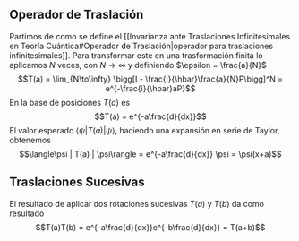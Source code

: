 ## Operador de Traslación
Partimos de como se define el [[Invarianza ante Traslaciones Infinitesimales en Teoría Cuántica#Operador de Traslación|operador para traslaciones infinitesimales]]. Para transformar este en una trasformación finita lo aplicamos $N$ veces, con $N\to\infty$ y definiendo $\epsilon = \frac{a}{N}$ $$T(a) = \lim_{N\to\infty} \bigg[I - \frac{i}{\hbar}\frac{a}{N}P\bigg]^N = e^{-\frac{i}{\hbar}aP}$$
En la base de posiciones $T(a)$ es $$T(a) = e^{-a\frac{d}{dx}}$$
El valor esperado $\langle\psi | T(a) | \psi\rangle$, haciendo una expansión en serie de Taylor, obtenemos $$\langle\psi | T(a) | \psi\rangle = e^{-a\frac{d}{dx}} \psi = \psi(x+a)$$
## Traslaciones Sucesivas
El resultado de aplicar dos rotaciones sucesivas $T(a)$ y $T(b)$ da como resultado $$T(a)T(b) = e^{-a\frac{d}{dx}}e^{-b\frac{d}{dx}} = T(a+b)$$